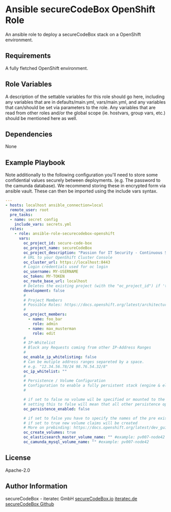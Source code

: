 Ansible secureCodeBox OpenShift Role
=========

An ansible role to deploy a secureCodeBox stack on a OpenShift environment.

Requirements
------------

A fully fletched OpenShift environment.

Role Variables
--------------

A description of the settable variables for this role should go here, including any variables that are in defaults/main.yml, vars/main.yml, and any variables that can/should be set via parameters to the role. Any variables that are read from other roles and/or the global scope (ie. hostvars, group vars, etc.) should be mentioned here as well.

Dependencies
------------

None

Example Playbook
----------------

Note additionally to the following configuration you'll need to store some confidential values securely between deployments. (e.g. The password to the camunda database). We recommend storing these in encrypted form via ansible vault. These can then be imported using the include vars syntax.

```yml
---
- hosts: localhost ansible_connection=local
  remote_user: root
  pre_tasks:
  - name: secret config
    include_vars: secrets.yml
  roles:
    - role: ansible-role-securecodebox-openshift
      vars:
        oc_project_id: secure-code-box
        oc_project_name: secureCodeBox
        oc_project_description: "Passion for IT Security - Continuous Security out-of-the-box."
        # URL to your OpenShift Cluster Console
        oc_cluster_url: https://localhost:8443
        # Login credentials used for oc login
        oc_username: MY-USERNAME
        oc_token: MY-TOKEN
        oc_route_base_url: localhost
        # Deletes the existing project (with the "oc_project_id") if 'true', otherwise 'false'
        development: false
        #
        # Project Members
        # Possible Roles: https://docs.openshift.org/latest/architecture/additional_concepts/authorization.html#roles
        #
        oc_project_members:
          - name: foo_bar
            role: admin
          - name: max_musterman
            role: edit
        #
        # IP-Whitelist
        # Block any Requests coming from other IP-Address Ranges
        #
        oc_enable_ip_whitelisting: false
        # Can be mutiple address ranges separeted by a space.
        # e.g. "12.34.56.78/24 98.76.54.32/8"
        oc_ip_whitelist: ""
        #
        # Persistence / Volume Configuration
        # Configuration to enable a fully persistent stack (engine & elasticsearch)
        #

        # if set to false no volume wil be specified or mounted to the pods
        # setting this to false will mean that all other persistence option will not have any effect
        oc_persistence_enabled: false

        # if set to false you have to specify the names of the pre existing volumes to use!
        # if set to true new volume claims will be created
        # More on prebinding: https://docs.openshift.org/latest/dev_guide/persistent_volumes.html#persistent-volumes-volumes-and-claim-prebinding
        oc_create_volumes: true
        oc_elasticsearch_master_volume_name: "" #example: pv007-node42
        oc_camunda_mysql_volume_name: "" #example: pv007-node42
```

License
-------
Apache-2.0

Author Information
------------------

secureCodeBox - iteratec GmbH
[secureCodeBox.io](https://www.securecodebox.io/)
[iteratec.de](https://www.iteratec.de/)
[secureCodeBox Github](https://github.com/secureCodeBox/secureCodeBox)
